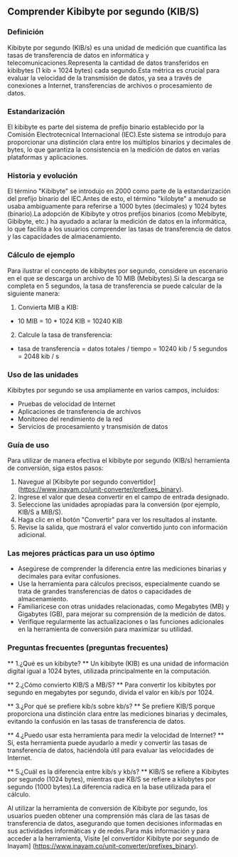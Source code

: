 ## Comprender Kibibyte por segundo (KIB/S)

### Definición
Kibibyte por segundo (KIB/s) es una unidad de medición que cuantifica las tasas de transferencia de datos en informática y telecomunicaciones.Representa la cantidad de datos transferidos en kibibytes (1 kib = 1024 bytes) cada segundo.Esta métrica es crucial para evaluar la velocidad de la transmisión de datos, ya sea a través de conexiones a Internet, transferencias de archivos o procesamiento de datos.

### Estandarización
El kibibyte es parte del sistema de prefijo binario establecido por la Comisión Electrotecnical Internacional (IEC).Este sistema se introdujo para proporcionar una distinción clara entre los múltiplos binarios y decimales de bytes, lo que garantiza la consistencia en la medición de datos en varias plataformas y aplicaciones.

### Historia y evolución
El término "Kibibyte" se introdujo en 2000 como parte de la estandarización del prefijo binario del IEC.Antes de esto, el término "kilobyte" a menudo se usaba ambiguamente para referirse a 1000 bytes (decimales) y 1024 bytes (binario).La adopción de Kibibyte y otros prefijos binarios (como Mebibyte, Gibibyte, etc.) ha ayudado a aclarar la medición de datos en la informática, lo que facilita a los usuarios comprender las tasas de transferencia de datos y las capacidades de almacenamiento.

### Cálculo de ejemplo
Para ilustrar el concepto de kibibytes por segundo, considere un escenario en el que se descarga un archivo de 10 MIB (Mebibytes).Si la descarga se completa en 5 segundos, la tasa de transferencia se puede calcular de la siguiente manera:

1. Convierta MIB a KIB:
- 10 MIB = 10 * 1024 KIB = 10240 KIB
2. Calcule la tasa de transferencia:
- tasa de transferencia = datos totales / tiempo = 10240 kib / 5 segundos = 2048 kib / s

### Uso de las unidades
Kibibytes por segundo se usa ampliamente en varios campos, incluidos:
- Pruebas de velocidad de Internet
- Aplicaciones de transferencia de archivos
- Monitoreo del rendimiento de la red
- Servicios de procesamiento y transmisión de datos

### Guía de uso
Para utilizar de manera efectiva el kibibyte por segundo (KIB/s) herramienta de conversión, siga estos pasos:
1. Navegue al [Kibibyte por segundo convertidor] (https://www.inayam.co/unit-converter/prefixes_binary).
2. Ingrese el valor que desea convertir en el campo de entrada designado.
3. Seleccione las unidades apropiadas para la conversión (por ejemplo, KIB/S a MIB/S).
4. Haga clic en el botón "Convertir" para ver los resultados al instante.
5. Revise la salida, que mostrará el valor convertido junto con información adicional.

### Las mejores prácticas para un uso óptimo
- Asegúrese de comprender la diferencia entre las mediciones binarias y decimales para evitar confusiones.
- Use la herramienta para cálculos precisos, especialmente cuando se trata de grandes transferencias de datos o capacidades de almacenamiento.
- Familiarícese con otras unidades relacionadas, como Megabytes (MB) y Gigabytes (GB), para mejorar su comprensión de la medición de datos.
- Verifique regularmente las actualizaciones o las funciones adicionales en la herramienta de conversión para maximizar su utilidad.

### Preguntas frecuentes (preguntas frecuentes)

** 1.¿Qué es un kibibyte? **
Un kibibyte (KIB) es una unidad de información digital igual a 1024 bytes, utilizada principalmente en la computación.

** 2.¿Cómo convierto KIB/S a MB/S? **
Para convertir los kibibytes por segundo en megabytes por segundo, divida el valor en kib/s por 1024.

** 3.¿Por qué se prefiere kib/s sobre kb/s? **
Se prefiere KIB/S porque proporciona una distinción clara entre las mediciones binarias y decimales, evitando la confusión en las tasas de transferencia de datos.

** 4.¿Puedo usar esta herramienta para medir la velocidad de Internet? **
Sí, esta herramienta puede ayudarlo a medir y convertir las tasas de transferencia de datos, haciéndola útil para evaluar las velocidades de Internet.

** 5.¿Cuál es la diferencia entre kib/s y kb/s? **
KIB/S se refiere a Kibibytes por segundo (1024 bytes), mientras que KB/S se refiere a kilobytes por segundo (1000 bytes).La diferencia radica en la base utilizada para el cálculo.

Al utilizar la herramienta de conversión de Kibibyte por segundo, los usuarios pueden obtener una comprensión más clara de las tasas de transferencia de datos, asegurando que tomen decisiones informadas en sus actividades informáticas y de redes.Para más información y para acceder a la herramienta, Visite [el convertidor Kibibyte por segundo de Inayam] (https://www.inayam.co/unit-converter/prefixes_binary).
